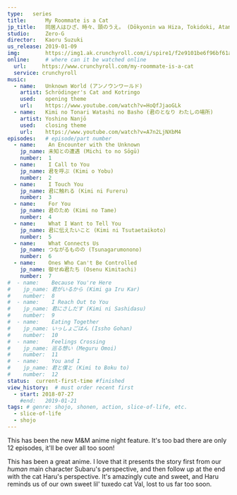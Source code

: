 ```yaml
---
type:   series
title:      My Roommate is a Cat 
jp_title:   同居人はひざ、時々、頭のうえ。 (Dōkyonin wa Hiza, Tokidoki, Atama no Ue.)
studio:     Zero-G
director:   Kaoru Suzuki
us_release: 2019-01-09 
img:        https://img1.ak.crunchyroll.com/i/spire1/f2e9101be6f96bf61ad3dd7c59cf95151547049778_full.jpg
online:     # where can it be watched online
  url:     https://www.crunchyroll.com/my-roommate-is-a-cat
  service: crunchyroll
music:
  - name:   Unknown World (アンノウンワールド)
    artist: Schrödinger's Cat and Kotringo
    used:   opening theme
    url:    https://www.youtube.com/watch?v=HoQfJjaoGLk
  - name:   Kimi no Tonari Watashi no Basho (君のとなり わたしの場所)
    artist: Yoshino Nanjō
    used:   closing theme
    url:    https://www.youtube.com/watch?v=A7n2LjNXbM4
episodes:   # episode/part number
  - name:    An Encounter with the Unknown
    jp_name: 未知との遭遇 (Michi to no Sōgū)
    number:  1
  - name:    I Call to You
    jp_name: 君を呼ぶ (Kimi o Yobu)
    number:  2
  - name:    I Touch You
    jp_name: 君に触れる (Kimi ni Fureru)
    number:  3
  - name:    For You
    jp_name: 君のため (Kimi no Tame)
    number:  4
  - name:    What I Want to Tell You
    jp_name: 君に伝えたいこと (Kimi ni Tsutaetaikoto)
    number:  5
  - name:    What Connects Us
    jp_name: つながるものの (Tsunagarumonono)
    number:  6
  - name:    Ones Who Can't Be Controlled
    jp_name: 御せぬ君たち (Osenu Kimitachi)
    number:  7
#  - name:    Because You're Here
#    jp_name: 君がいるから (Kimi ga Iru Kar)
#    number:  8
#  - name:    I Reach Out to You
#    jp_name: 君にさしだす (Kimi ni Sashidasu)
#    number:  9
#  - name:    Eating Together
#    jp_name: いっしょごはん (Issho Gohan)
#    number:  10
#  - name:    Feelings Crossing
#    jp_name: 巡る想い (Meguru Omoi)
#    number:  11
#  - name:    You and I
#    jp_name: 君と僕と (Kimi to Boku to)
#    number:  12
status:  current-first-time #finished
view_history:  # must order recent first
  - start: 2018-07-27
    #end:   2019-01-21
tags: # genre: shojo, shonen, action, slice-of-life, etc.
  - slice-of-life
  - shojo
---
```


This has been the new M&M anime night feature. It's too bad there are only 12 episodes, it'll be over all too soon!  

This has been a great anime. I love that it presents the story first from our *human* main character Subaru's perspective, and then follow up at the end with the cat Haru's perspective. It's amazingly cute and sweet, and Haru reminds us of our own sweet lil' tuxedo cat Val, lost to us far too soon. 